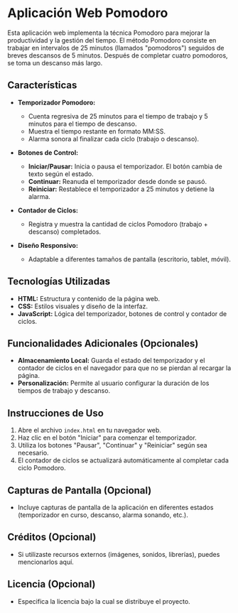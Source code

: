 # Aplicación Web Pomodoro

Esta aplicación web implementa la técnica Pomodoro para mejorar la productividad y la gestión del tiempo. El método Pomodoro consiste en trabajar en intervalos de 25 minutos (llamados "pomodoros") seguidos de breves descansos de 5 minutos. Después de completar cuatro pomodoros, se toma un descanso más largo.

## Características

*   **Temporizador Pomodoro:**
    *   Cuenta regresiva de 25 minutos para el tiempo de trabajo y 5 minutos para el tiempo de descanso.
    *   Muestra el tiempo restante en formato MM:SS.
    *   Alarma sonora al finalizar cada ciclo (trabajo o descanso).

*   **Botones de Control:**
    *   **Iniciar/Pausar:** Inicia o pausa el temporizador. El botón cambia de texto según el estado.
    *   **Continuar:** Reanuda el temporizador desde donde se pausó.
    *   **Reiniciar:** Restablece el temporizador a 25 minutos y detiene la alarma.

*   **Contador de Ciclos:**
    *   Registra y muestra la cantidad de ciclos Pomodoro (trabajo + descanso) completados.

*   **Diseño Responsivo:**
    *   Adaptable a diferentes tamaños de pantalla (escritorio, tablet, móvil).

## Tecnologías Utilizadas

*   **HTML:** Estructura y contenido de la página web.
*   **CSS:** Estilos visuales y diseño de la interfaz.
*   **JavaScript:** Lógica del temporizador, botones de control y contador de ciclos.

## Funcionalidades Adicionales (Opcionales)

*   **Almacenamiento Local:** Guarda el estado del temporizador y el contador de ciclos en el navegador para que no se pierdan al recargar la página.
*   **Personalización:** Permite al usuario configurar la duración de los tiempos de trabajo y descanso.

## Instrucciones de Uso

1.  Abre el archivo `index.html` en tu navegador web.
2.  Haz clic en el botón "Iniciar" para comenzar el temporizador.
3.  Utiliza los botones "Pausar", "Continuar" y "Reiniciar" según sea necesario.
4.  El contador de ciclos se actualizará automáticamente al completar cada ciclo Pomodoro.

## Capturas de Pantalla (Opcional)

*   Incluye capturas de pantalla de la aplicación en diferentes estados (temporizador en curso, descanso, alarma sonando, etc.).

## Créditos (Opcional)

*   Si utilizaste recursos externos (imágenes, sonidos, librerías), puedes mencionarlos aquí.

## Licencia (Opcional)

*   Especifica la licencia bajo la cual se distribuye el proyecto.

